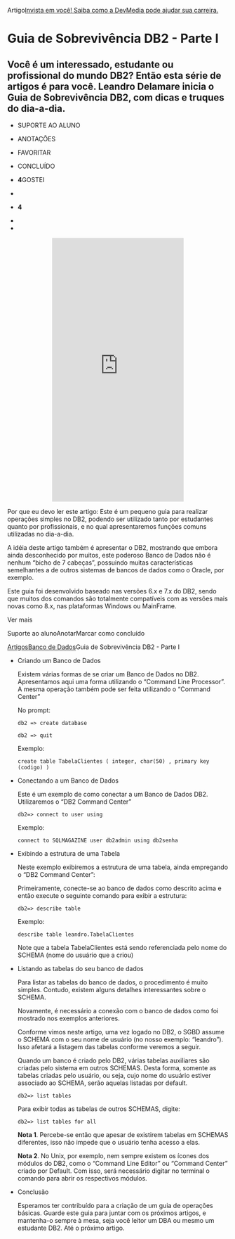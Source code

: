 
Artigo[Invista em você! Saiba como a DevMedia pode ajudar sua carreira.](https://www.devmedia.com.br/guia-de-sobrevivencia-db2-parte-i/152#modulo-mvp)

# Guia de Sobrevivência DB2 - Parte I

## Você é um interessado, estudante ou profissional do mundo DB2? Então esta série de artigos é para você. Leandro Delamare inicia o Guia de Sobrevivência DB2, com dicas e truques do dia-a-dia.

- SUPORTE AO ALUNO
- ANOTAÇÕES
- FAVORITAR
- CONCLUÍDO
- **4**GOSTEI
- 

- **4**
- 
- 

<iframe class="ad-medium" src="https://www.devmedia.com.br/marketing/banners/banner_160x600/" frameborder="0" style="outline: none; -webkit-tap-highlight-color: transparent; max-width: 100%; margin: auto; display: block; height: 600px;"></iframe>

Por que eu devo ler este artigo: Este é um pequeno guia para realizar operações simples no DB2, podendo ser utilizado tanto por estudantes quanto por profissionais, e no qual apresentaremos funções comuns utilizadas no dia-a-dia.

A idéia deste artigo também é apresentar o DB2, mostrando que embora ainda desconhecido por muitos, este poderoso Banco de Dados não é nenhum “bicho de 7 cabeças”, possuindo muitas características semelhantes a de outros sistemas de bancos de dados como o Oracle, por exemplo.

Este guia foi desenvolvido baseado nas versões 6.x e 7.x do DB2, sendo que muitos dos comandos são totalmente compatíveis com as versões mais novas como 8.x, nas plataformas Windows ou MainFrame.

Ver mais

Suporte ao alunoAnotarMarcar como concluído

[Artigos](https://www.devmedia.com.br/artigos/)[Banco de Dados](https://www.devmedia.com.br/artigos/banco-de-dados)Guia de Sobrevivência DB2 - Parte I

- Criando um Banco de Dados

  Existem várias formas de se criar um Banco de Dados no DB2. Apresentamos aqui uma forma utilizando o “Command Line Processor”. A mesma operação também pode ser feita utilizando o “Command Center”

  No prompt:

  ```
  db2 => create database
  
  db2 => quit
  ```

  Exemplo:

  ```
  create table TabelaClientes ( integer, char(50) , primary key (codigo) )
  ```

- Conectando a um Banco de Dados

  Este é um exemplo de como conectar a um Banco de Dados DB2. Utilizaremos o “DB2 Command Center”

  ```
  db2=> connect to user using
  ```

  Exemplo:

  ```
  connect to SQLMAGAZINE user db2admin using db2senha
  ```

- Exibindo a estrutura de uma Tabela

  Neste exemplo exibiremos a estrutura de uma tabela, ainda empregando o “DB2 Command Center”:

  Primeiramente, conecte-se ao banco de dados como descrito acima e então execute o seguinte comando para exibir a estrutura:

  ```
  db2=> describe table
  ```

  Exemplo:

  ```
  describe table leandro.TabelaClientes
  ```

  Note que a tabela TabelaClientes está sendo referenciada pelo nome do SCHEMA (nome do usuário que a criou)

- Listando as tabelas do seu banco de dados

  Para listar as tabelas do banco de dados, o procedimento é muito simples. Contudo, existem alguns detalhes interessantes sobre o SCHEMA.

  Novamente, é necessário a conexão com o banco de dados como foi mostrado nos exemplos anteriores.

  Conforme vimos neste artigo, uma vez logado no DB2, o SGBD assume o SCHEMA com o seu nome de usuário (no nosso exemplo: “leandro”). Isso afetará a listagem das tabelas conforme veremos a seguir.

  Quando um banco é criado pelo DB2, várias tabelas auxiliares são criadas pelo sistema em outros SCHEMAS. Desta forma, somente as tabelas criadas pelo usuário, ou seja, cujo nome do usuário estiver associado ao SCHEMA, serão aquelas listadas por default.

  ```
  db2=> list tables
  ```

  Para exibir todas as tabelas de outros SCHEMAS, digite:

  ```
  db2=> list tables for all
  ```

  **Nota 1**. Percebe-se então que apesar de existirem tabelas em SCHEMAS diferentes, isso não impede que o usuário tenha acesso a elas.

  **Nota 2**. No Unix, por exemplo, nem sempre existem os ícones dos módulos do DB2, como o “Command Line Editor” ou “Command Center” criado por Default. Com isso, será necessário digitar no terminal o comando para abrir os respectivos módulos.

- Conclusão

  Esperamos ter contribuído para a criação de um guia de operações básicas. Guarde este guia para juntar com os próximos artigos, e mantenha-o sempre à mesa, seja você leitor um DBA ou mesmo um estudante DB2. Até o próximo artigo.